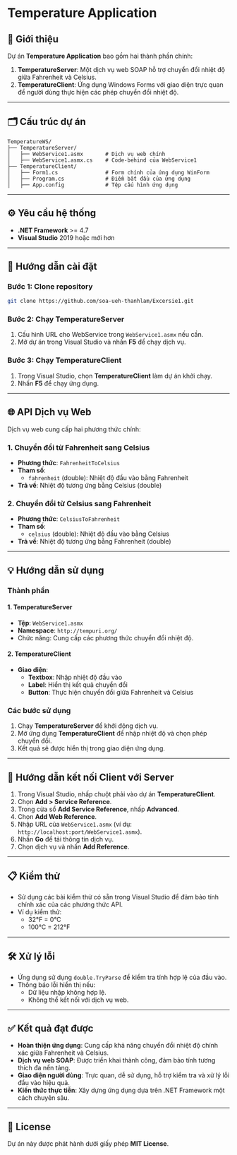 # Temperature Application

## 🌟 Giới thiệu
Dự án **Temperature Application** bao gồm hai thành phần chính:

1. **TemperatureServer**: Một dịch vụ web SOAP hỗ trợ chuyển đổi nhiệt độ giữa Fahrenheit và Celsius.
2. **TemperatureClient**: Ứng dụng Windows Forms với giao diện trực quan để người dùng thực hiện các phép chuyển đổi nhiệt độ.

---

## 🗂️ Cấu trúc dự án

```
TemperatureWS/
├── TemperatureServer/
│   ├── WebService1.asmx       # Dịch vụ web chính
│   ├── WebService1.asmx.cs    # Code-behind của WebService1
├── TemperatureClient/
│   ├── Form1.cs               # Form chính của ứng dụng WinForm
│   ├── Program.cs             # Điểm bắt đầu của ứng dụng
│   ├── App.config             # Tệp cấu hình ứng dụng
```

---

## ⚙️ Yêu cầu hệ thống

- **.NET Framework** >= 4.7
- **Visual Studio** 2019 hoặc mới hơn

---

## 🚀 Hướng dẫn cài đặt

### Bước 1: Clone repository
```bash
git clone https://github.com/soa-ueh-thanhlam/Excersie1.git
```

### Bước 2: Chạy TemperatureServer
1. Cấu hình URL cho WebService trong `WebService1.asmx` nếu cần.
2. Mở dự án trong Visual Studio và nhấn **F5** để chạy dịch vụ.

### Bước 3: Chạy TemperatureClient
1. Trong Visual Studio, chọn **TemperatureClient** làm dự án khởi chạy.
2. Nhấn **F5** để chạy ứng dụng.

---

## 🌐 API Dịch vụ Web

Dịch vụ web cung cấp hai phương thức chính:

### 1. Chuyển đổi từ Fahrenheit sang Celsius
- **Phương thức**: `FahrenheitToCelsius`
- **Tham số**: 
  - `fahrenheit` (double): Nhiệt độ đầu vào bằng Fahrenheit
- **Trả về**: Nhiệt độ tương ứng bằng Celsius (double)

### 2. Chuyển đổi từ Celsius sang Fahrenheit
- **Phương thức**: `CelsiusToFahrenheit`
- **Tham số**: 
  - `celsius` (double): Nhiệt độ đầu vào bằng Celsius
- **Trả về**: Nhiệt độ tương ứng bằng Fahrenheit (double)

---

## 💡 Hướng dẫn sử dụng

### Thành phần

#### 1. TemperatureServer
- **Tệp**: `WebService1.asmx`
- **Namespace**: `http://tempuri.org/`
- Chức năng: Cung cấp các phương thức chuyển đổi nhiệt độ.

#### 2. TemperatureClient
- **Giao diện**: 
  - **Textbox**: Nhập nhiệt độ đầu vào
  - **Label**: Hiển thị kết quả chuyển đổi
  - **Button**: Thực hiện chuyển đổi giữa Fahrenheit và Celsius

### Các bước sử dụng
1. Chạy **TemperatureServer** để khởi động dịch vụ.
2. Mở ứng dụng **TemperatureClient** để nhập nhiệt độ và chọn phép chuyển đổi.
3. Kết quả sẽ được hiển thị trong giao diện ứng dụng.

---

## 🔧 Hướng dẫn kết nối Client với Server

1. Trong Visual Studio, nhấp chuột phải vào dự án **TemperatureClient**.
2. Chọn **Add > Service Reference**.
3. Trong cửa sổ **Add Service Reference**, nhấp **Advanced**.
4. Chọn **Add Web Reference**.
5. Nhập URL của `WebService1.asmx` (ví dụ: `http://localhost:port/WebService1.asmx`).
6. Nhấn **Go** để tải thông tin dịch vụ.
7. Chọn dịch vụ và nhấn **Add Reference**.

---

## 📋 Kiểm thử

- Sử dụng các bài kiểm thử có sẵn trong Visual Studio để đảm bảo tính chính xác của các phương thức API.
- Ví dụ kiểm thử:
  - 32°F = 0°C
  - 100°C = 212°F

---

## 🛠️ Xử lý lỗi

- Ứng dụng sử dụng `double.TryParse` để kiểm tra tính hợp lệ của đầu vào.
- Thông báo lỗi hiển thị nếu:
  - Dữ liệu nhập không hợp lệ.
  - Không thể kết nối với dịch vụ web.

---

## ✅ Kết quả đạt được

- **Hoàn thiện ứng dụng**: Cung cấp khả năng chuyển đổi nhiệt độ chính xác giữa Fahrenheit và Celsius.
- **Dịch vụ web SOAP**: Được triển khai thành công, đảm bảo tính tương thích đa nền tảng.
- **Giao diện người dùng**: Trực quan, dễ sử dụng, hỗ trợ kiểm tra và xử lý lỗi đầu vào hiệu quả.
- **Kiến thức thực tiễn**: Xây dựng ứng dụng dựa trên .NET Framework một cách chuyên sâu.

---

## 📜 License

Dự án này được phát hành dưới giấy phép **MIT License**.
